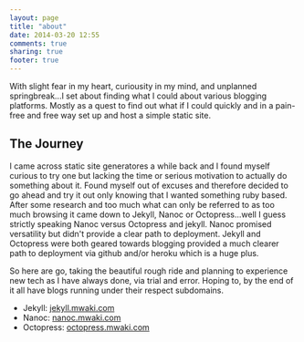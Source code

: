 ```yaml
---
layout: page
title: "about"
date: 2014-03-20 12:55
comments: true
sharing: true
footer: true
---
```


With slight fear in my heart, curiousity in my mind, and unplanned springbreak...I set about finding what I could about various blogging platforms. Mostly as a quest to find out what if I could quickly and in a pain-free and free way set up and host a simple static site.

## The Journey

I came across static site generatores a while back and I found myself curious to try one but lacking the time or serious motivation to actually do something about it. Found myself out of excuses and therefore decided to go ahead and try it out only knowing that I wanted something ruby based. After some research and too much what can only be referred to as too much browsing it came down to Jekyll, Nanoc or Octopress...well I guess strictly speaking Nanoc versus Octopress and jekyll. Nanoc promised versatility but didn't provide a clear path to deployment. Jekyll and Octopress were both geared towards blogging provided a much clearer path to deployment via github and/or heroku which is a huge plus.

So here are go, taking the beautiful rough ride and planning to experience new tech as I have always done, via trial and error. Hoping to, by the end of it all have blogs running under their respect subdomains.

* Jekyll:    [jekyll.mwaki.com](http://jekyll.mwaki.com)
* Nanoc:     [nanoc.mwaki.com](http://nanoc.mwaki.com)
* Octopress: [octopress.mwaki.com](http://octopress.mwaki.com)
